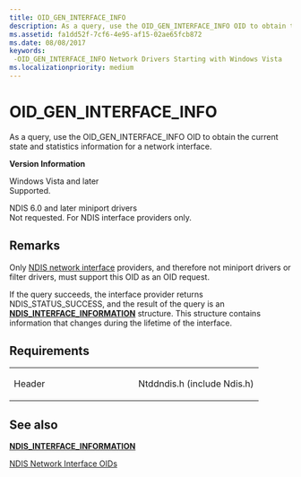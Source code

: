 ```yaml
---
title: OID_GEN_INTERFACE_INFO
description: As a query, use the OID_GEN_INTERFACE_INFO OID to obtain the current state and statistics information for a network interface.
ms.assetid: fa1dd52f-7cf6-4e95-af15-02ae65fcb872
ms.date: 08/08/2017
keywords: 
 -OID_GEN_INTERFACE_INFO Network Drivers Starting with Windows Vista
ms.localizationpriority: medium
---
```


# OID\_GEN\_INTERFACE\_INFO


As a query, use the OID\_GEN\_INTERFACE\_INFO OID to obtain the current state and statistics information for a network interface.

**Version Information**

<a href="" id="windows-vista-and-later"></a>Windows Vista and later  
Supported.

<a href="" id="ndis-6-0-and-later-miniport-drivers"></a>NDIS 6.0 and later miniport drivers  
Not requested. For NDIS interface providers only.

Remarks
-------

Only [NDIS network interface](https://docs.microsoft.com/windows-hardware/drivers/network/ndis-network-interfaces2) providers, and therefore not miniport drivers or filter drivers, must support this OID as an OID request.

If the query succeeds, the interface provider returns NDIS\_STATUS\_SUCCESS, and the result of the query is an [**NDIS\_INTERFACE\_INFORMATION**](https://docs.microsoft.com/windows/desktop/api/ifdef/ns-ifdef-_ndis_interface_information) structure. This structure contains information that changes during the lifetime of the interface.

Requirements
------------

<table>
<colgroup>
<col width="50%" />
<col width="50%" />
</colgroup>
<tbody>
<tr class="odd">
<td><p>Header</p></td>
<td>Ntddndis.h (include Ndis.h)</td>
</tr>
</tbody>
</table>

## See also


[**NDIS\_INTERFACE\_INFORMATION**](https://docs.microsoft.com/windows/desktop/api/ifdef/ns-ifdef-_ndis_interface_information)

[NDIS Network Interface OIDs](https://docs.microsoft.com/windows-hardware/drivers/network/ndis-network-interface-oids)

 

 




